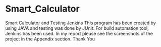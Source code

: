 # Smart_Calculator
Smart Calculator and Testing Jenkins
This program has been created by using JAVA and testing was done by JUnit.
For build automation tool, Jenkins has been used.
In my report please see the screenshots of the project in the Appendix section.
Thank You
